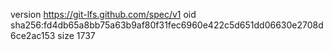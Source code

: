 version https://git-lfs.github.com/spec/v1
oid sha256:fd4db65a8bb75a63b9af80f31fec6960e422c5d651dd06630e2708d6ce2ac153
size 1737

